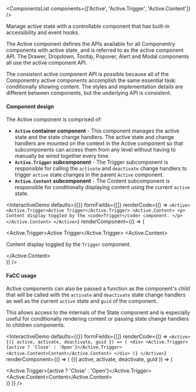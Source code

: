 <ComponentsList components={['Active', 'Active.Trigger', 'Active.Content']} />

Manage active state with a controllable component that has built-in
accessibility and event hooks.

The Active component defines the APIs available for all Componentry components
with active state, and is referred to as the active component API. The Drawer,
Dropdown, Tooltip, Popover, Alert and Modal components all use the active
component API.

The consistent active component API is possible because all of the Componentry
active components accomplish the same essential task: conditionally showing
content. The styles and implementation details are different between components,
but the underlying API is consistent.

#### Component design

The Active component is comprised of:

* **`Active` container component** - This component manages the active state and
  the state change handlers. The active state and change handlers are mounted on
  the context in the Active component so that subcomponents can access them
  from any level without having to manually be wired together every time.
* **`Active.Trigger` subcomponent** - The Trigger subcomponent is responsible
  for calling the `activate` and `deactivate` change handlers to trigger
  `active` state changes in the parent `Active` component.
* **`Active.Content` subcomponent** - The Content subcomponent is responsible
  for conditionally displaying content using the current `active` state.

<InteractiveDemo
  defaults={{}}
  formFields={[]}
  renderCode={() => `<Active>
  <Active.Trigger>Active Trigger</Active.Trigger>
  <Active.Content>
    <p>
      Content display toggled by the <code>Trigger</code> component.
    </p>
  </Active.Content>
</Active>`}
  renderComponent={() => (
    <div className="w-50">
      <Active>
        <Active.Trigger>Active Trigger</Active.Trigger>
        <Active.Content>
          <p>
            Content display toggled by the <code>Trigger</code> component.
          </p>
        </Active.Content>
      </Active>
    </div>
  )}
/>

#### FaCC usage

Active components can also be passed a function as the component's child
that will be called with the `activate` and `deactivate` state change handlers
as well as the current `active` state and `guid` of the component.

This allows access to the internals of the State component and is especially
useful for conditionally rendering content or passing state change handlers to
children components.

<InteractiveDemo
  defaults={{}}
  formFields={[]}
  renderCode={() => `<Active>
  {({ active, activate, deactivate, guid }) => (
    <div>
      <Active.Trigger>{active ? 'Close' : 'Open'}</Active.Trigger>
      <Active.Content>Content</Active.Content>
    </div>
  )}
</Active>`}
  renderComponent={() => (
    <Active>
      {({ active, activate, deactivate, guid }) => (
        <div>
          <Active.Trigger>{active ? 'Close' : 'Open'}</Active.Trigger>
          <Active.Content>Content</Active.Content>
        </div>
      )}
    </Active>
  )}
/>

<PropsDocs activeComponent />
